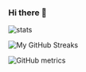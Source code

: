 ### Hi there 👋

![stats](https://github-readme-stats.vercel.app/api?username=sturkmen72&show_icons=true)

![My GitHub Streaks](https://github-readme-streak-stats.herokuapp.com/?user=sturkmen72)

![GitHub metrics](https://metrics.lecoq.io/sturkmen72)
<!--
**sturkmen72/sturkmen72** is a ✨ _special_ ✨ repository because its `README.md` (this file) appears on your GitHub profile.

Here are some ideas to get you started:

- 🔭 I’m currently working on ...
- 🌱 I’m currently learning ...
- 👯 I’m looking to collaborate on ...
- 🤔 I’m looking for help with ...
- 💬 Ask me about ...
- 📫 How to reach me: ...
- 😄 Pronouns: ...
- ⚡ Fun fact: ...
-->
